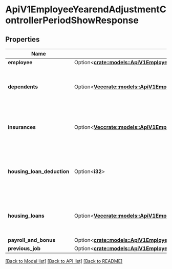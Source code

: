 # ApiV1EmployeeYearendAdjustmentControllerPeriodShowResponse

## Properties

Name | Type | Description | Notes
------------ | ------------- | ------------- | -------------
**employee** | Option<[**crate::models::ApiV1EmployeeYearendAdjustmentEmployeeSerializer**](ApiV1EmployeeYearendAdjustmentEmployeeSerializer.md)> |  | [optional]
**dependents** | Option<[**Vec<crate::models::ApiV1EmployeeYearendAdjustmentDependentSerializer>**](ApiV1EmployeeYearendAdjustmentDependentSerializer.md)> | 家族情報(年末調整対象外の場合は取得できません。) | [optional]
**insurances** | Option<[**Vec<crate::models::ApiV1EmployeeYearendAdjustmentInsuranceSerializer>**](ApiV1EmployeeYearendAdjustmentInsuranceSerializer.md)> | 保険料情報(年末調整対象外の場合は取得できません。) | [optional]
**housing_loan_deduction** | Option<**i32**> | 住宅借入金等特別控除(年末調整対象外の場合は取得できません。) | [optional]
**housing_loans** | Option<[**Vec<crate::models::ApiV1EmployeeYearendAdjustmentHousingLoanSerializer>**](ApiV1EmployeeYearendAdjustmentHousingLoanSerializer.md)> | 住宅ローン(年末調整対象外の場合は取得できません。) | [optional]
**payroll_and_bonus** | Option<[**crate::models::ApiV1EmployeeYearendAdjustmentPayrollAndBonusSerializer**](ApiV1EmployeeYearendAdjustmentPayrollAndBonusSerializer.md)> |  | [optional]
**previous_job** | Option<[**crate::models::ApiV1EmployeeYearendAdjustmentPreviousJobSerializer**](ApiV1EmployeeYearendAdjustmentPreviousJobSerializer.md)> |  | [optional]

[[Back to Model list]](../README.md#documentation-for-models) [[Back to API list]](../README.md#documentation-for-api-endpoints) [[Back to README]](../README.md)


